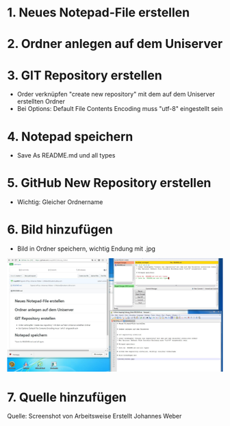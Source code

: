 # 1. Neues Notepad-File erstellen


# 2. Ordner anlegen auf dem Uniserver 


# 3. GIT Repository erstellen 

* Order verknüpfen "create new repository" mit dem auf dem Uniserver erstellten Ordner
* Bei Options: Default File Contents Encoding muss "utf-8" eingestellt sein

# 4. Notepad speichern 

* Save As  README.md und all types 

# 5. GitHub New Repository erstellen

* Wichtig: Gleicher Ordnername

# 6. Bild hinzufügen 

* Bild in Ordner speichern, wichtig Endung mit .jpg 

![Screenshot](Unbenannt.jpg) 

# 7. Quelle hinzufügen 

Quelle: Screenshot von Arbeitsweise 
        Erstellt Johannes Weber



